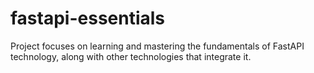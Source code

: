 # fastapi-essentials
Project focuses on learning and mastering the fundamentals of FastAPI technology, along with other technologies that integrate it.

